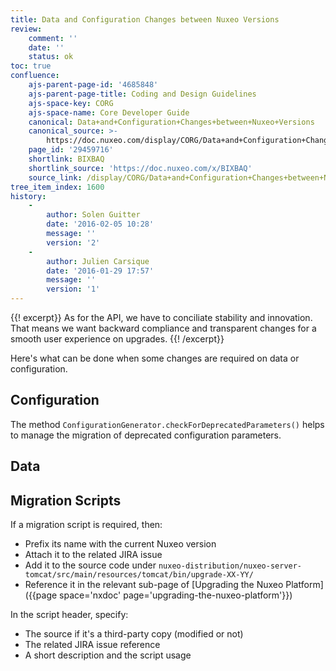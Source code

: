 ```yaml
---
title: Data and Configuration Changes between Nuxeo Versions
review:
    comment: ''
    date: ''
    status: ok
toc: true
confluence:
    ajs-parent-page-id: '4685848'
    ajs-parent-page-title: Coding and Design Guidelines
    ajs-space-key: CORG
    ajs-space-name: Core Developer Guide
    canonical: Data+and+Configuration+Changes+between+Nuxeo+Versions
    canonical_source: >-
        https://doc.nuxeo.com/display/CORG/Data+and+Configuration+Changes+between+Nuxeo+Versions
    page_id: '29459716'
    shortlink: BIXBAQ
    shortlink_source: 'https://doc.nuxeo.com/x/BIXBAQ'
    source_link: /display/CORG/Data+and+Configuration+Changes+between+Nuxeo+Versions
tree_item_index: 1600
history:
    -
        author: Solen Guitter
        date: '2016-02-05 10:28'
        message: ''
        version: '2'
    -
        author: Julien Carsique
        date: '2016-01-29 17:57'
        message: ''
        version: '1'
---
```


{{! excerpt}}
As for the API, we have to conciliate stability and innovation. That means we want backward compliance and transparent changes for a smooth user experience on upgrades.
{{! /excerpt}}

Here's what can be done when some changes are required on data or configuration.

## Configuration

The method `ConfigurationGenerator.checkForDeprecatedParameters()` helps to manage the migration of deprecated configuration parameters.

## Data

## Migration Scripts

If a migration script is required, then:

*   Prefix its name with the current Nuxeo version
*   Attach it to the related JIRA issue
*   Add it to the source code under `nuxeo-distribution/nuxeo-server-tomcat/src/main/resources/tomcat/bin/upgrade-XX-YY/`
*   Reference it in the relevant sub-page of [Upgrading the Nuxeo Platform]({{page space='nxdoc' page='upgrading-the-nuxeo-platform'}})

In the script header, specify:

*   The source if it's a third-party copy (modified or not)
*   The related JIRA issue reference
*   A short description and the script usage
